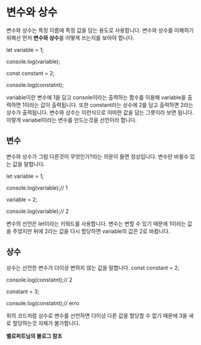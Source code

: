 # 변수와 상수

변수와 상수는 특정 이름에 특정 값을 담는 용도로 사용합니다. 변수와 상수를 이해하기 위해선 먼저 **변수와 상수**를 어떻게 쓰는지를 보아야 합니다.

let variable = 1;

console.log(variable);

const constant = 2;

console.log(constatnt);

variable이란 변수에 1을 담고 console이라는 출력하는 함수를 이용해 variable을 출력하면 1이라는 값이 출력됩니다. 또한 constant라는 상수에 2를 담고 출력하면 2라는 상수가 출력됩니다.
변수와 상수는 이런식으로 어떠한 값을 담는 그릇이라 보면 됩니다. 이렇게 variabel이라는 변수를 만드는것을 선언이라 합니다.


## 변수

변수와 상수가 그럼 다른것이 무엇인가?라는 의문이 들면 정상입니다. 변수란 바뀔수 있는 값을 말합니다. 

let variable = 1;

console.log(variable);// 1

variable = 2;

console.log(variable);// 2

변수의 선언은 let이라는 키워드를 사용합니다. 변수는 변할 수 있기 때문에 1이라는 값을 주었지만 뒤에 2라는 값을 다시 할당하면 variable의 값은 2로 바뀝니다.

## 상수

상수는 선언한 변수가 더이상 변하지 않는 값을 말합니다. 
const constant = 2;

console.log(constatnt);// 2

constant = 3;

console.log(constatnt);// erro

위의 코드처럼 상수로 변수를 선언하면 더이상 다른 값을 할당할 수 없기 때문에 3을 새로 할당하는것 자체가 불가합니다.

**벨로퍼트님의 블로그 참조**
